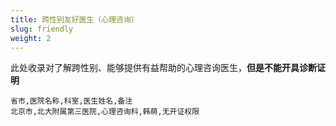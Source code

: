 ```yaml
---
title: 跨性别友好医生（心理咨询）
slug: friendly
weight: 2
---
```


此处收录对了解跨性别、能够提供有益帮助的心理咨询医生，**但是不能开具诊断证明**

```csv
省市,医院名称,科室,医生姓名,备注
北京市,北大附属第三医院,心理咨询科,韩萌,无开证权限
```
